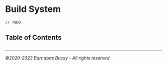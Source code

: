 # **Build System**

`// TODO`

## **Table of Contents**

##

---

_©2020-2023 Barnabas Bucsy - All rights reserved._
